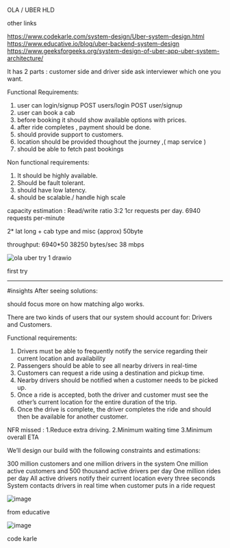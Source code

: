 OLA / UBER HLD

other links

https://www.codekarle.com/system-design/Uber-system-design.html
https://www.educative.io/blog/uber-backend-system-design
https://www.geeksforgeeks.org/system-design-of-uber-app-uber-system-architecture/

It has 2 parts : customer side and driver side 
ask interviewer which one you want.


Functional Requirements:
1. user can login/signup
   POST users/login
   POST user/signup
2. user can book a cab
3. before booking it should show available options with prices.
4. after ride completes , payment should be done.
5. should provide support to customers.
6. location should be provided thoughout the journey ,( map service )
7. should be able to fetch past bookings

Non functional requirements:
1. It should be highly available.
2. Should be fault tolerant.
3. should have low latency.
4. should be scalable./ handle high scale 

capacity estimation :
Read/write ratio 3:2 
1cr requests per day.
6940 requests per-minute

2* lat long + cab type and misc
{approx) 50byte

throughput: 6940*50
38250 bytes/sec
38 mbps

![ola uber try 1 drawio](https://user-images.githubusercontent.com/41165330/213901895-ba42fc0a-3ed2-48ed-84d6-387e1b5ebdbf.png)


first try 


------------------------------------------------------------------------------------------------------------------------------------  
#insights After seeing solutions:

should focus more on how matching algo works.

There are two kinds of users that our system should account for: Drivers and Customers.


Functional requirements:
1. Drivers must be able to frequently notify the service regarding their current location and availability
2. Passengers should be able to see all nearby drivers in real-time
3. Customers can request a ride using a destination and pickup time.
4. Nearby drivers should be notified when a customer needs to be picked up.
5. Once a ride is accepted, both the driver and customer must see the other’s current location for the entire duration of the trip.
6. Once the drive is complete, the driver completes the ride and should then be available for another customer.

NFR missed :
1.Reduce extra driving.
2.Minimum waiting time
3.Minimum overall ETA

We’ll design our build with the following constraints and estimations:

300 million customers and one million drivers in the system
One million active customers and 500 thousand active drivers per day
One million rides per day
All active drivers notify their current location every three seconds
System contacts drivers in real time when customer puts in a ride request

![image](https://user-images.githubusercontent.com/41165330/213904841-45bc666e-f84f-4c48-85f2-5a91acdf17a6.png)

from educative


![image](https://user-images.githubusercontent.com/41165330/213906049-451ed9cb-f31c-45df-a091-8e82a130eb81.png)

code karle
